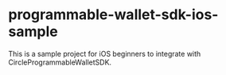 # programmable-wallet-sdk-ios-sample
This is a sample project for iOS beginners to integrate with CircleProgrammableWalletSDK.
